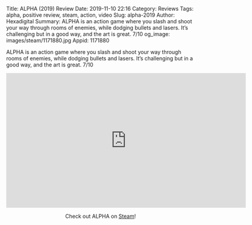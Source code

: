 Title: ALPHA (2019) Review
Date: 2019-11-10 22:16
Category: Reviews
Tags: alpha, positive review, steam, action, video
Slug: alpha-2019
Author: Hexadigital
Summary: ALPHA is an action game where you slash and shoot your way through rooms of enemies, while dodging bullets and lasers. It’s challenging but in a good way, and the art is great. 7/10
og_image: images/steam/1171880.jpg
Appid: 1171880

ALPHA is an action game where you slash and shoot your way through rooms of enemies, while dodging bullets and lasers. It’s challenging but in a good way, and the art is great. 7/10

<center><iframe src="https://www.youtube.com/embed/LQcVn0b1szM?feature=oembed" allow="accelerometer; autoplay; encrypted-media; gyroscope; picture-in-picture" width="640" height="360" frameborder="0"></iframe>

Check out ALPHA on [Steam](https://store.steampowered.com/app/1171880/?curator_clanid=34633900)!</center>